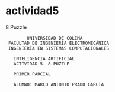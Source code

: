 # actividad5
8 Puzzle


            UNIVERSIDAD DE COLIMA
     FACULTAD DE INGENIERÍA ELECTROMECÁNICA
     INGENIERÍA EN SISTEMAS COMPUTACIONALES
     
       INTELIGENCIA ARTIFICIAL
       ACTIVIDAD 5. 8 PUZZLE
       
       PRIMER PARCIAL
       
       ALUMNO: MARCO ANTONIO PRADO GARCÍA
      
